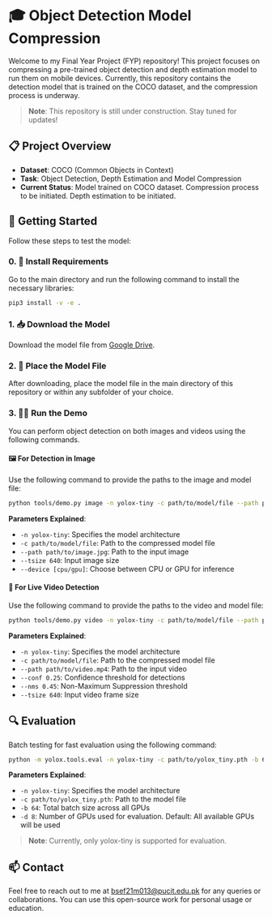 # 🎓 Object Detection Model Compression

Welcome to my Final Year Project (FYP) repository! This project focuses on compressing a pre-trained object detection and depth estimation model to run them on mobile devices. Currently, this repository contains the detection model that is trained on the COCO dataset, and the compression process is underway.

> **Note**: This repository is still under construction. Stay tuned for updates!

## 📋 Project Overview

- **Dataset**: COCO (Common Objects in Context)
- **Task**: Object Detection, Depth Estimation and Model Compression
- **Current Status**: Model trained on COCO dataset. Compression process to be initiated. Depth estimation to be initiated.

## 🚀 Getting Started

Follow these steps to test the model:

### 0. 🔧 Install Requirements

Go to the main directory and run the following command to install the necessary libraries:

```bash
pip3 install -v -e .
```

### 1. 📥 Download the Model

Download the model file from [Google Drive](https://drive.google.com/drive/u/0/folders/1jadffQiu44F5BTvHcNPziXN6vBu2Shvd).

### 2. 📁 Place the Model File

After downloading, place the model file in the main directory of this repository or within any subfolder of your choice.

### 3. 🏃‍♂️ Run the Demo

You can perform object detection on both images and videos using the following commands.

#### 🖼️ For Detection in Image

Use the following command to provide the paths to the image and model file:

```bash
python tools/demo.py image -n yolox-tiny -c path/to/model/file --path path/to/image.jpg --conf 0.25 --nms 0.45 --tsize 640 --save_result --device [cpu/gpu]
```

**Parameters Explained**:
- `-n yolox-tiny`: Specifies the model architecture
- `-c path/to/model/file`: Path to the compressed model file
- `--path path/to/image.jpg`: Path to the input image
- `--tsize 640`: Input image size
- `--device [cpu/gpu]`: Choose between CPU or GPU for inference

#### 🎥 For Live Video Detection

Use the following command to provide the paths to the video and model file:

```bash
python tools/demo.py video -n yolox-tiny -c path/to/model/file --path path/to/video.mp4 --conf 0.25 --nms 0.45 --tsize 640 --save_result --device [cpu/gpu]
```

**Parameters Explained**:
- `-n yolox-tiny`: Specifies the model architecture
- `-c path/to/model/file`: Path to the compressed model file
- `--path path/to/video.mp4`: Path to the input video
- `--conf 0.25`: Confidence threshold for detections
- `--nms 0.45`: Non-Maximum Suppression threshold
- `--tsize 640`: Input video frame size

## 🔍 Evaluation

Batch testing for fast evaluation using the following command:

```bash
python -m yolox.tools.eval -n yolox-tiny -c path/to/yolox_tiny.pth -b 64 -d 8 --conf 0.001 [--fp16] [--fuse]
```

**Parameters Explained**:
- `-n yolox-tiny`: Specifies the model architecture
- `-c path/to/yolox_tiny.pth`: Path to the model file
- `-b 64`: Total batch size across all GPUs
- `-d 8`: Number of GPUs used for evaluation. Default: All available GPUs will be used


> **Note**: Currently, only yolox-tiny is supported for evaluation.

## 📫 Contact

Feel free to reach out to me at bsef21m013@pucit.edu.pk for any queries or collaborations. You can use this open-source work for personal usage or education. 
